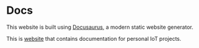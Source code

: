 # Docs

This website is built using [Docusaurus](https://docusaurus.io/), a modern static website generator.

This is [website](https://docs.clever-volt.com/) that contains documentation for personal IoT projects. 


